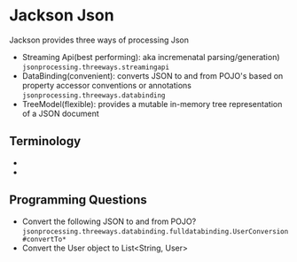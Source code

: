 # Jackson Json

Jackson provides three ways of processing Json
- Streaming Api(best performing): aka incremenatal parsing/generation) `jsonprocessing.threeways.streamingapi`
- DataBinding(convenient): converts JSON to and from POJO's based on property accessor conventions or annotations `jsonprocessing.threeways.databinding`
- TreeModel(flexible): provides a mutable in-memory tree representation of a JSON document

## Terminology
- 
- 


## Programming Questions
- Convert the following JSON to and from POJO? `jsonprocessing.threeways.databinding.fulldatabinding.UserConversion#convertTo*`
- Convert the User object to List<String, User>